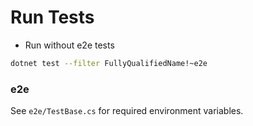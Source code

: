 ﻿# Run Tests

- Run without e2e tests

```bash
dotnet test --filter FullyQualifiedName!~e2e
```

### e2e

See `e2e/TestBase.cs` for required environment variables.
